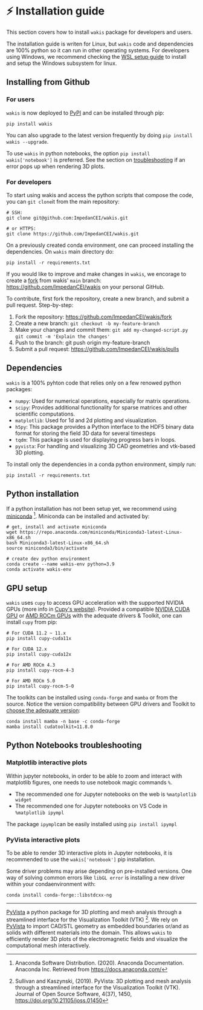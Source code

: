 # ⚡ Installation guide

This section covers how to install `wakis` package for developers and users. 

The installation guide is writen for Linux, but `wakis` code and dependencies are 100% python so it can run in other operating systems. For developers using Windows, we recommend checking the [WSL setup guide](#WSL) to install and setup the Windows subsystem for linux.

## Installing from Github

### For users
`wakis` is now deployed to [PyPI](https://pypi.org/project/wakis/) and can be installed through pip:
```
pip install wakis
```
You can also upgrade to the latest version frequently by doing `pip install wakis --upgrade`. 

To use `wakis` in python notebooks, the option `pip install wakis['notebook']` is preferred. See the section on [troubleshooting](#python-notebooks-troubleshooting) if an error pops up when rendering 3D plots.

### For developers
To start using wakis and access the python scripts that compose the code, you can `git clone`it from the main repository:
```
# SSH:
git clone git@github.com:ImpedanCEI/wakis.git

# or HTTPS:
git clone https://github.com/ImpedanCEI/wakis.git
```

On a previously created conda environment, one can proceed installing the dependencies. On  `wakis` main directory do:
```
pip install -r requirements.txt
```

If you would like to improve and make changes in `wakis`, we encorage to create a [fork](https://github.com/ImpedanCEI/wakis/fork) from wakis' `main` branch: https://github.com/ImpedanCEI/wakis on your personal GitHub. 

To contribute, first fork the repository, create a new branch, and submit a pull request. Step-by-step:

1. Fork the repository: https://github.com/ImpedanCEI/wakis/fork
2. Create a new branch: `git checkout -b my-feature-branch`
3. Make your changes and commit them:
    `git add my-changed-script.py`
    `git commit -m 'Explain the changes'`
4. Push to the branch: git push origin my-feature-branch
5. Submit a pull request: https://github.com/ImpedanCEI/wakis/pulls

## Dependencies

`wakis` is a 100% pyhton code that relies only on a few renowed python packages:

* `numpy`: Used for numerical operations, especially for matrix operations.
* `scipy`: Provides additional functionality for sparse matrices and other scientific computations.
* `matplotlib`: Used for 1d and 2d plotting and visualization.
* `h5py`: This package provides a Python interface to the HDF5 binary data format for storing the field 3D data for several timesteps
* `tqdm`: This package is used for displaying progress bars in loops.
* `pyvista`: For handling and visualizing 3D CAD geometries and vtk-based 3D plotting.

To install only the dependencies in a conda python environment, simply run:

```
pip install -r requirements.txt
```

## Python installation

If a python installation has not been setup yet, we recommend using [miniconda](https://docs.anaconda.com/free/miniconda/index.html) [^2]. Miniconda can be installed and activated by:

```
# get, install and activate miniconda
wget https://repo.anaconda.com/miniconda/Miniconda3-latest-Linux-x86_64.sh
bash Miniconda3-latest-Linux-x86_64.sh 
source miniconda3/bin/activate

# create dev python environment
conda create --name wakis-env python=3.9
conda activate wakis-env
```

## GPU setup
`wakis` uses `cupy` to access GPU acceleration with the supported NVIDIA GPUs (more info in [Cupy's website](https://cupy.dev/)).
Provided a compatible [NVIDIA CUDA GPU](https://developer.nvidia.com/cuda-gpus) or [AMD ROCm GPUs](https://www.amd.com/en/products/graphics/desktops/radeon.html) with the adequate drivers & Toolkit, one can install `cupy` from pip:
```
# For CUDA 11.2 ~ 11.x
pip install cupy-cuda11x

# For CUDA 12.x
pip install cupy-cuda12x

# For AMD ROCm 4.3
pip install cupy-rocm-4-3

# For AMD ROCm 5.0
pip install cupy-rocm-5-0
```

The toolkits can be installed using `conda-forge` and `mamba` or from the source. Notice the version compatibility between GPU drivers and Toolkit to [choose the adequate version](https://docs.nvidia.com/deeplearning/cudnn/latest/reference/support-matrix.html):
```
conda install mamba -n base -c conda-forge
mamba install cudatoolkit=11.8.0
```

## Python Notebooks troubleshooting

### Matplotlib interactive plots
Within jupyter notebooks, in order to be able to zoom and interact with matplotlib figures, one needs to use notebook magic commands `%`. 
* The recommended one for Jupyter notebooks on the web is `%matplotlib widget`
* The recommended one for Jupyter notebooks on VS Code in `%matplotlib ipympl`

The package `ipympl`can be easily installed using `pip install ipympl`

### PyVista interactive plots
To be able to render 3D interactive plots in Jupyter notebooks, it is recommended to use the `wakis['notebook']` pip installation. 

Some driver problems may arise depending on pre-installed versions. One way of solving common errors like `libGL error` is installing a new driver within your condaenvironment with:

```
conda install conda-forge::libstdcxx-ng
```

----

[PyVista](https://github.com/pyvista/pyvista) a python package for 3D plotting and mesh analysis through a streamlined interface for the Visualization Toolkit (VTK) [^1]. 
We rely on [PyVista](https://github.com/pyvista/pyvista) to import CAD/STL geometry as embedded boundaries or/and as solids with different materials into the domain. This allows `wakis` to efficiently render 3D plots of the electromagnetic fields and visualize the computational mesh interactively.



[^1]: Sullivan and Kaszynski, (2019). PyVista: 3D plotting and mesh analysis through a streamlined interface for the Visualization Toolkit (VTK). Journal of Open Source Software, 4(37), 1450, https://doi.org/10.21105/joss.01450
[^2]: Anaconda Software Distribution. (2020). Anaconda Documentation. Anaconda Inc. Retrieved from https://docs.anaconda.com/